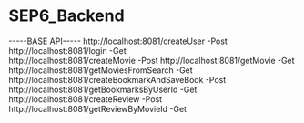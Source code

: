 # SEP6_Backend

-----BASE API-----
http://localhost:8081/createUser			            -Post
http://localhost:8081/login		        	          -Get	
http://localhost:8081/createMovie		              -Post
http://localhost:8081/getMovie			              -Get
http://localhost:8081/getMoviesFromSearch	        -Get
http://localhost:8081/createBookmarkAndSaveBook	  -Post
http://localhost:8081/getBookmarksByUserId	      -Get
http://localhost:8081/createReview		            -Post
http://localhost:8081/getReviewByMovieId		      -Get
